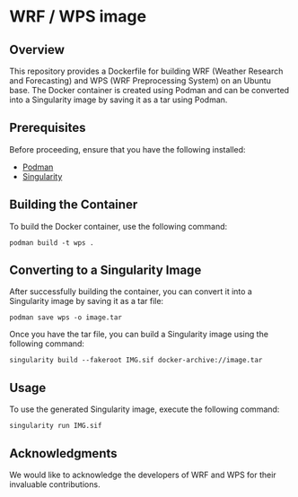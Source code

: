 # WRF / WPS image

## Overview

This repository provides a Dockerfile for building WRF (Weather Research and Forecasting) and WPS (WRF Preprocessing System) on an Ubuntu base. The Docker container is created using Podman and can be converted into a Singularity image by saving it as a tar using Podman.

## Prerequisites

Before proceeding, ensure that you have the following installed:

- [Podman](https://podman.io/)
- [Singularity](https://sylabs.io/singularity/)

## Building the Container

To build the Docker container, use the following command:

```shell
podman build -t wps .
```

## Converting to a Singularity Image

After successfully building the container, you can convert it into a Singularity image by saving it as a tar file:

```shell
podman save wps -o image.tar
```

Once you have the tar file, you can build a Singularity image using the following command:

```shell
singularity build --fakeroot IMG.sif docker-archive://image.tar
```

## Usage

To use the generated Singularity image, execute the following command:

```shell
singularity run IMG.sif
```
## Acknowledgments

We would like to acknowledge the developers of WRF and WPS for their invaluable contributions.
